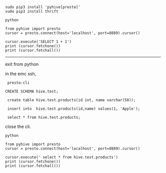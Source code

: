 ```
sudo pip3 install 'pyhive[presto]'
sudo pip3 install thrift

```

```
python
```

```
from pyhive import presto
cursor = presto.connect(host='localhost', port=8889).cursor()

cursor.execute('SELECT 1 + 1')
print (cursor.fetchone())
print (cursor.fetchall())

```

---

exit from python

in the emc ssh,

```
 presto-cli
```

```
CREATE SCHEMA hive.test;

 create table hive.test.products(id int, name varchar(50));
 
 insert into  hive.test.products(id,name) values(1, 'Apple');
 
 select * from hive.test.products;
```

close the cli.


```
python
```

```
from pyhive import presto
cursor = presto.connect(host='localhost', port=8889).cursor()

cursor.execute(' select * from hive.test.products')
print (cursor.fetchone())
print (cursor.fetchall())
```



